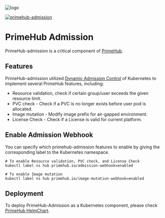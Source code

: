 ![logo](https://github.com/InfuseAI/primehub/raw/master/docs/media/logo.png?raw=true "PrimeHub")


[![primehub-admission](https://img.shields.io/docker/pulls/infuseai/primehub-admission?label=docker%20pulls)](https://hub.docker.com/r/infuseai/primehub-admission)

# PrimeHub Admission

PrimeHub-admission is a critical component of [PrimeHub](https://github.com/infuseai/primehub).

## Features

PrimeHub-admission utilized [Dynamic Admission Control](https://kubernetes.io/docs/reference/access-authn-authz/extensible-admission-controllers/) of Kubernetes to implement several PrimeHub features, including:
- Resource validation, check if certain group/user exceeds the given resource limit.
- PVC check - Check if a PVC is no longer exists before user pod is allocated.
- Image mutation - Modify image prefix for air-gapped environment.
- License Check - Check if a License is valid for current platform.

## Enable Admission Webhook

You can specify which primehub-admission features to enable by giving the corresponding label to the Kubernetes namespace.

```
# To enable Resource validation, PVC check, and License Check
kubectl label ns hub primehub.io/admission-webhook=enabled

# To enable Image mutation
kubectl label ns hub primehub.io/image-mutation-webhook=enabled
```

## Deployment

To deploy PrimeHub-Admission as a Kubernetes component, please check [PrimeHub HelmChart](https://github.com/InfuseAI/primehub/tree/master/chart/templates/admission).
